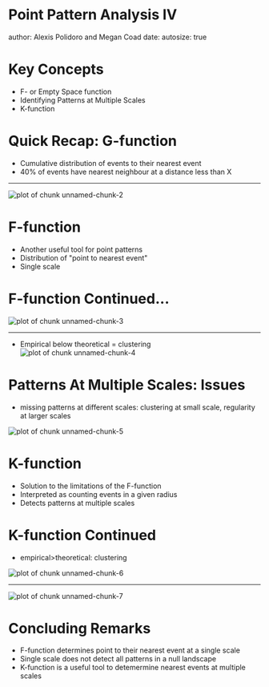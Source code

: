 Point Pattern Analysis IV
========================================================
author: Alexis Polidoro and Megan Coad 
date: 
autosize: true

Key Concepts
========================================================

- F- or Empty Space function 
- Identifying Patterns at Multiple Scales
- K-function 




Quick Recap: G-function 
========================================================
- Cumulative distribution of events to their nearest event
- 40% of events have nearest neighbour at a distance less than X 

***

![plot of chunk unnamed-chunk-2](14-Point-Pattern-Analysis-Slides-figure/unnamed-chunk-2-1.png)

F-function
========================================================
- Another useful tool for point patterns
- Distribution of "point to nearest event" 
- Single scale 

F-function Continued...
========================================================

![plot of chunk unnamed-chunk-3](14-Point-Pattern-Analysis-Slides-figure/unnamed-chunk-3-1.png)

***
- Empirical below theoretical = clustering
![plot of chunk unnamed-chunk-4](14-Point-Pattern-Analysis-Slides-figure/unnamed-chunk-4-1.png)


Patterns At Multiple Scales: Issues
========================================================
- missing patterns at different scales: clustering at small scale, regularity at larger scales

![plot of chunk unnamed-chunk-5](14-Point-Pattern-Analysis-Slides-figure/unnamed-chunk-5-1.png)

K-function
========================================================
- Solution to the limitations of the F-function 
- Interpreted as counting events in a given radius
- Detects patterns at multiple scales


K-function Continued
========================================================
- empirical>theoretical: clustering 

![plot of chunk unnamed-chunk-6](14-Point-Pattern-Analysis-Slides-figure/unnamed-chunk-6-1.png)

***

![plot of chunk unnamed-chunk-7](14-Point-Pattern-Analysis-Slides-figure/unnamed-chunk-7-1.png)

Concluding Remarks
========================================================
- F-function determines point to their nearest event at a single scale 
- Single scale does not detect all patterns in a null landscape 
- K-function is a useful tool to detemermine nearest events at multiple scales

